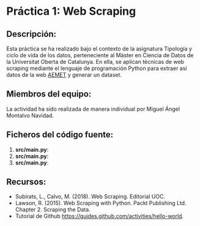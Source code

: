 # Práctica 1: Web Scraping
## Descripción:
Esta práctica se ha realizado bajo el contexto de la asignatura Tipología y ciclo de vida de los datos, perteneciente al Máster en Ciencia de Datos de la Universitat Oberta de Catalunya. En ella, se aplican técnicas de web scraping mediante el lenguaje de programación Python para extraer así datos de la web [AEMET](http://www.aemet.es/) y generar un dataset.

## Miembros del equipo:
La actividad ha sido realizada de manera individual por Miguel Ángel Montalvo Navidad.

## Ficheros del código fuente:
1. **src/main.py**:
2. **src/main.py**:
3. **src/main.py**:

## Recursos:
* Subirats, L., Calvo, M. (2018). Web Scraping. Editorial UOC.
* Lawson, R. (2015). Web Scraping with Python. Packt Publishing Ltd. Chapter 2. Scraping the Data.
* Tutorial de Github https://guides.github.com/activities/hello-world.
